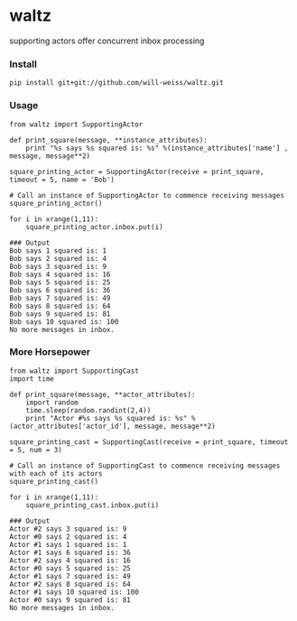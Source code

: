 waltz
=====

supporting actors offer concurrent inbox processing

### Install

<pre><code>pip install git+git://github.com/will-weiss/waltz.git</code></pre>

### Usage

<pre><code>from waltz import SupportingActor

def print_square(message, **instance_attributes):
    print "%s says %s squared is: %s" %(instance_attributes['name'] , message, message**2)

square_printing_actor = SupportingActor(receive = print_square, timeout = 5, name = 'Bob')

# Call an instance of SupportingActor to commence receiving messages
square_printing_actor()

for i in xrange(1,11):
    square_printing_actor.inbox.put(i)

### Output
Bob says 1 squared is: 1
Bob says 2 squared is: 4
Bob says 3 squared is: 9
Bob says 4 squared is: 16
Bob says 5 squared is: 25
Bob says 6 squared is: 36
Bob says 7 squared is: 49
Bob says 8 squared is: 64
Bob says 9 squared is: 81
Bob says 10 squared is: 100
No more messages in inbox.</code></pre>

### More Horsepower

<pre><code>from waltz import SupportingCast
import time

def print_square(message, **actor_attributes):
    import random
    time.sleep(random.randint(2,4))
    print "Actor #%s says %s squared is: %s" %(actor_attributes['actor_id'], message, message**2)

square_printing_cast = SupportingCast(receive = print_square, timeout = 5, num = 3)

# Call an instance of SupportingCast to commence receiving messages with each of its actors
square_printing_cast() 

for i in xrange(1,11):
    square_printing_cast.inbox.put(i)

### Output
Actor #2 says 3 squared is: 9
Actor #0 says 2 squared is: 4
Actor #1 says 1 squared is: 1
Actor #1 says 6 squared is: 36
Actor #2 says 4 squared is: 16
Actor #0 says 5 squared is: 25
Actor #1 says 7 squared is: 49
Actor #2 says 8 squared is: 64
Actor #1 says 10 squared is: 100
Actor #0 says 9 squared is: 81
No more messages in inbox.</code></pre>
